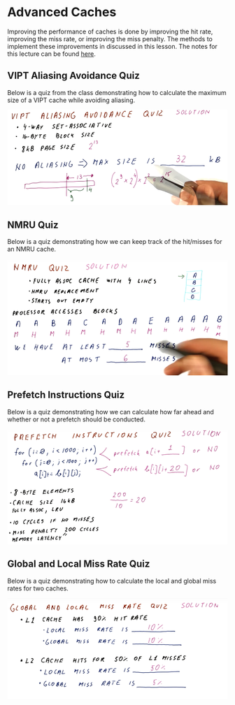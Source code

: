 # Advanced Caches

Improving the performance of caches is done by improving the hit rate, improving
the miss rate, or improving the miss penalty. The methods to implement these
improvements in discussed in this lesson. The notes for this lecture can be
found [here](./pdf/Lesson14Notes.pdf).

## VIPT Aliasing Avoidance Quiz

Below is a quiz from the class demonstrating how to calculate the maximum size
of a VIPT cache while avoiding aliasing.

![vipt-aliasing-avoidance-quiz](./img/vipt-aliasing-avoidance-quiz.png)

## NMRU Quiz

Below is a quiz demonstrating how we can keep track of the hit/misses for an
NMRU cache.

![nmru-quiz](./img/nmru-quiz.png)

## Prefetch Instructions Quiz

Below is a quiz demonstrating how we can calculate how far ahead and whether or
not a prefetch should be conducted.

![prefetch-instructions-quiz](./img/prefetch-instructions-quiz.png)

## Global and Local Miss Rate Quiz

Below is a quiz demonstrating how to calculate the local and global miss rates
for two caches.

![global-local-miss-rate-quiz](./img/global-local-miss-rate-quiz.png)